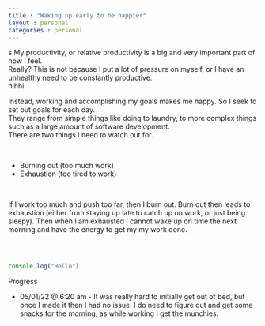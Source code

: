 ```yaml
---
title : "Waking up early to be happier"
layout : personal
categories : personal
---
```

s
My productivity, or relative productivity is a big and very important part of how I feel.
<br/>
Really?
This is not because I put a lot of pressure on myself, or I have an unhealthy need to be constantly productive.
<br/>hihhi

Instead, working and accomplishing my goals makes me happy. So I seek to set out goals for each day.
<br/>
They range from simple things like doing to laundry, to more complex things such as a large amount of software development.
<br/>
There are two things I need to watch out for.

<br/>
   
 <ul class='list-decimal'>
        <li>Burning out (too much work)</li>
        <li>Exhaustion (too tired to work)</li>
    </ul>

<br/>

If I work too much and push too far, then I burn out. Burn out then leads to exhaustion (either from staying up late to catch up on work, or just being sleepy). Then when I am exhausted I cannot wake up on time the next morning and have the energy to get my my work done.

<br/>


```js

console.log("Hello")

```
<a class='text-2xl'>Progress</a>

<ul class='list-desc'>
        <li>05/01/22 @ 6:20 am - It was really hard to initially get out of bed, but once I made it then I had no issue. I do need to figure out and get some snacks for the morning, as while working I get the munchies.</li>


</ul>
